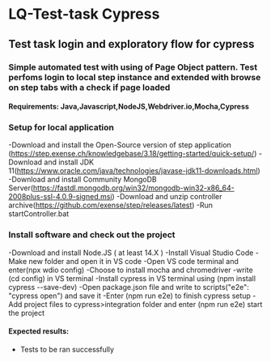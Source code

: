 # LQ-Test-task Cypress
## Test task login and exploratory flow for cypress

### Simple automated test with using of Page Object pattern. Test perfoms login to local step instance and extended with browse on step tabs with a check if page loaded

#### Requirements: Java,Javascript,NodeJS,Webdriver.io,Mocha,Cypress

### Setup for local application
-Download and install the Open-Source version of step application (https://step.exense.ch/knowledgebase/3.18/getting-started/quick-setup/) 
-Download and install JDK 11(https://www.oracle.com/java/technologies/javase-jdk11-downloads.html)
-Download and install Community MongoDB Server(https://fastdl.mongodb.org/win32/mongodb-win32-x86_64-2008plus-ssl-4.0.9-signed.msi)
-Download and unzip controller archive(https://github.com/exense/step/releases/latest)
-Run startController.bat

### Install software and check out the project
-Download and install Node.JS ( at least 14.X )
-Install Visual Studio Code
-Make new folder and open it in VS code
-Open VS code terminal and enter(npx wdio config)
-Choose to install mocha and chromedriver
-write (cd config) in VS terminal
-Install cypress in VS terminal using (npm install cypress --save-dev)
-Open package.json file and write to scripts("e2e": "cypress open") and save it
-Enter (npm run e2e) to finish cypress setup
-Add project files to cypress>integration folder and enter (npm run e2e) start the project

#### Expected results: 
- Tests to be ran successfully


